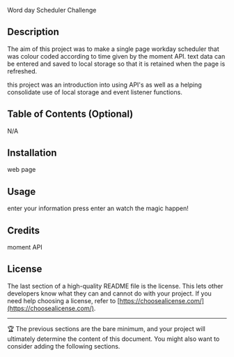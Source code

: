 Word day Scheduler Challenge

## Description

The aim of this project was to make a single page workday scheduler that was colour coded according to 
time given by the moment API. text data can be entered and saved to local storage so that it is retained
when the page is refreshed.

this project was an introduction into using API's as well as a helping consolidate use of local storage and 
event listener functions. 

## Table of Contents (Optional)

N/A

## Installation

web page

## Usage

enter your information press enter an watch the magic happen!

## Credits

moment API

## License

The last section of a high-quality README file is the license. This lets other developers know what they can and cannot do with your project. If you need help choosing a license, refer to [https://choosealicense.com/](https://choosealicense.com/).

---

🏆 The previous sections are the bare minimum, and your project will ultimately determine the content of this document. You might also want to consider adding the following sections.
